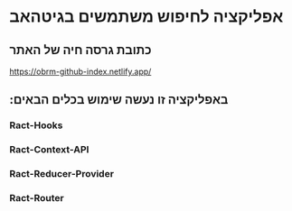 # אפליקציה לחיפוש משתמשים בגיטהאב

## כתובת גרסה חיה של האתר

https://obrm-github-index.netlify.app/

## :באפליקציה זו נעשה שימוש בכלים הבאים

### Ract-Hooks

### Ract-Context-API

### Ract-Reducer-Provider

### Ract-Router
